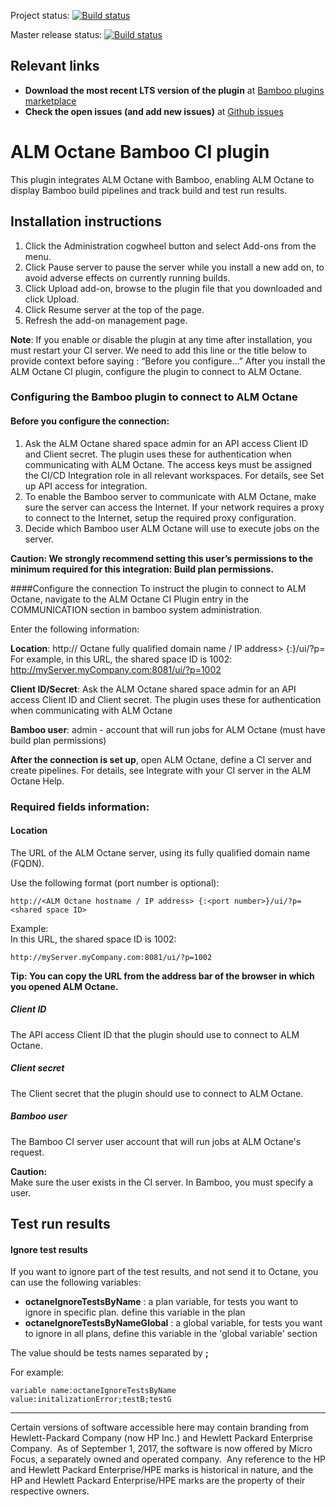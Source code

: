 Project status: [![Build status](https://ci.appveyor.com/api/projects/status/l7452nnv54r65owo/branch/master?svg=true)](https://ci.appveyor.com/project/m-seldin/octane-bamboo-plugin/branch/master)

Master release status: [![Build status](https://ci.appveyor.com/api/projects/status/l7452nnv54r65owo/branch/master?svg=true)](https://ci.appveyor.com/project/m-seldin/octane-bamboo-plugin/branch/master)

## Relevant links
-	**Download the most recent LTS version of the plugin** at [Bamboo plugins marketplace](https://marketplace.atlassian.com/apps/1216770/hpe-alm-octane-bamboo-ci-plugin?hosting=server&tab=overview)
-	**Check the open issues (and add new issues)** at [Github issues](https://github.com/MicroFocus/octane-bamboo-plugin/issues)


# ALM Octane Bamboo CI plugin
This plugin integrates ALM Octane with Bamboo, enabling ALM Octane to display Bamboo build pipelines and track build and test run results.

## Installation instructions

1. Click the Administration cogwheel button and select Add-ons from the menu.
2. Click Pause server to pause the server while you install a new add on, to avoid adverse effects on currently running builds.
3. Click Upload add-on, browse to the plugin file that you downloaded and click Upload.
4. Click Resume server at the top of the page.
5. Refresh the add-on management page.

**Note**: If you enable or disable the plugin at any time after installation, you must restart your CI server.
We need to add this line or the title below to provide context before saying : “Before you configure…”
After you install the ALM Octane CI plugin, configure the plugin to connect to ALM Octane.


### Configuring the Bamboo plugin to connect to ALM Octane
#### Before you configure the connection:
1. Ask the ALM Octane shared space admin for an API access Client ID and Client secret. The plugin uses these for authentication when
communicating with ALM Octane. The access keys must be assigned the CI/CD Integration role in all relevant workspaces. For details, see Set up API access for integration.
2. To enable the Bamboo server to communicate with ALM Octane, make sure the server can access the Internet. If your network requires a proxy to connect to the Internet, setup the required proxy configuration.
3. Decide which Bamboo user ALM Octane will use to execute jobs on the server.

**Caution: We strongly recommend setting this user’s permissions to the minimum required for this integration:  Build plan permissions.**

####Configure the connection
To instruct the plugin to connect to ALM Octane, navigate to the ALM Octane CI Plugin entry in the COMMUNICATION section in bamboo system administration.

Enter the following information:

**Location**: http:// Octane fully qualified domain name / IP address> {:}/ui/?p=
For example, in this URL, the shared space ID is 1002:  http://myServer.myCompany.com:8081/ui/?p=1002

**Client ID/Secret**: Ask the ALM Octane shared space admin for an API access Client ID and Client secret. The plugin uses these for authentication when communicating with ALM Octane

**Bamboo user**: admin - account that will run jobs for ALM Octane (must have build plan permissions)

**After the connection is set up**, open ALM Octane, define a CI server and create pipelines.
For details, see Integrate with your CI server in the ALM Octane Help.


### Required fields information:

#### Location
The URL of the ALM Octane server, using its fully qualified domain name (FQDN).

Use the following format (port number is optional):

    http://<ALM Octane hostname / IP address> {:<port number>}/ui/?p=<shared space ID>

Example:  
In this URL, the shared space ID is 1002:

    http://myServer.myCompany.com:8081/ui/?p=1002

**Tip: You can copy the URL from the address bar of the browser in which you opened ALM Octane.**

##### Client ID
The API access Client ID that the plugin should use to connect to ALM Octane.
##### Client secret
The Client secret that the plugin should use to connect to ALM Octane.
##### Bamboo user
The Bamboo CI server user account that will run jobs at ALM Octane's request.

**Caution:**  
Make sure the user exists in the CI server.
In Bamboo, you must specify a user.


## Test run results

#### Ignore test results
If you want to ignore part of the test results, and not send it to Octane, you can use the following variables:  
* **octaneIgnoreTestsByName** : a plan variable, for tests you want to ignore in specific plan. define this variable in the plan  
* **octaneIgnoreTestsByNameGlobal** : a global variable, for tests you want to ignore in all plans, define this variable in the 'global variable' section

The value should be tests names separated by **;**

For example:


    variable name:octaneIgnoreTestsByName
    value:initalizationError;testB;testG



----------------------------------------------------

Certain versions of software accessible here may contain branding from Hewlett-Packard Company (now HP Inc.) and Hewlett Packard Enterprise Company.  As of September 1, 2017, the software is now offered by Micro Focus, a separately owned and operated company.  Any reference to the HP and Hewlett Packard Enterprise/HPE marks is historical in nature, and the HP and Hewlett Packard Enterprise/HPE marks are the property of their respective owners.
